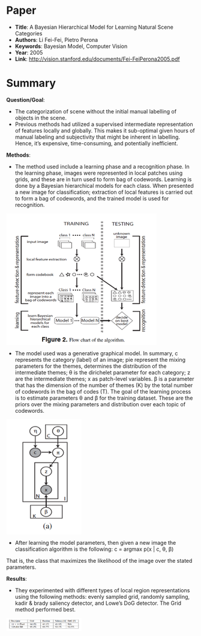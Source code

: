 # Paper

-  **Title**: A Bayesian Hierarchical Model for Learning Natural Scene Categories
-  **Authors**: Li Fei-Fei, Pietro Perona
-  **Keywords**: Bayesian Model, Computer Vision
-  **Year**: 2005
-  **Link**: http://vision.stanford.edu/documents/Fei-FeiPerona2005.pdf

# Summary

**Question/Goal**: 
- The categorization of scene without the initial manual labelling of objects in the scene. 
- Previous methods had utilized a supervised intermediate representation of features locally and globally. This makes it sub-optimal given hours of manual labeling and subjectivity that might be inherent in labelling. Hence, it’s expensive, time-consuming, and potentially inefficient.

**Methods**:
- The method used include a learning phase and a recognition phase. In the learning phase, images were represented in local patches using grids, and these are in turn used to form bag of codewords. Learning is done by a Bayesian hierarchical models for each class. When presented a new image for classification; extraction of local features is carried out to form a bag of codewords, and the trained model is used for recognition.

<img src="images/BHM_NS_algorithm.png" width=400 align="center">

- The model used was a generative graphical model. In summary, c represents the category (label) of an image; pie represent the mixing parameters for the themes, determines the distribution of the intermediate themes;  θ is the dirichelet parameter for each category; z are the intermediate themes; x as patch-level variables. β is a parameter that has the dimension of the number of themes (K) by the total number of codewords in the bag of codes (T). The goal of the learning process is to estimate parameters θ and β for the training dataset. These are the priors over the mixing parameters and distribution over each topic of codewords. 

<img src="images/BHM_NS_graphical_model.png" width=200 align="center">

- 	After learning the model parameters, then given a new image the classification algorithm is the following: 
c = arg⁡max⁡ p(x | c, θ, β) 

That is, the class that maximizes the likelihood of the image over the stated parameters. 

**Results**:

- They experimented with different types of local region representations using the following methods: evenly sampled grid, randomly sampling, kadir & brady saliency detector, and Lowe’s DoG detector. The Grid method performed best. 

<img src="images/BHM_NS_Table1.png" width=200 align="center">
